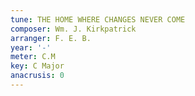 ```yaml
---
tune: THE HOME WHERE CHANGES NEVER COME
composer: Wm. J. Kirkpatrick
arranger: F. E. B.
year: '-'
meter: C.M
key: C Major
anacrusis: 0
---
```


